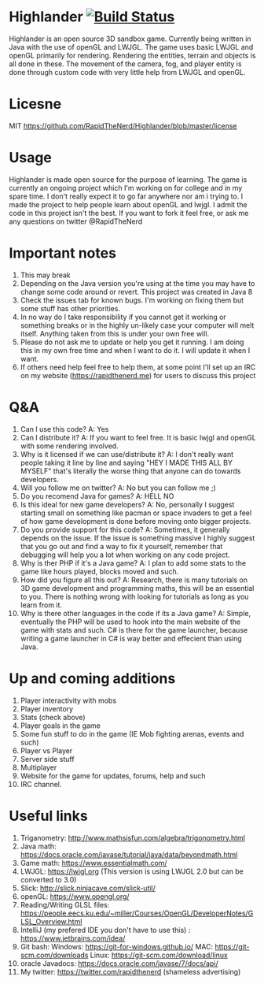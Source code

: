 # Highlander [![Build Status](https://travis-ci.org/{RapidTheNerd}/{Highlander}.png?branch=master)](https://travis-ci.org/{RapidTheNerd}/{Highlander})
Highlander is an open source 3D sandbox game. Currently being written in Java with the use of openGL and LWJGL. The game uses basic LWJGL and openGL primarily for rendering. Rendering the entities, terrain and objects is all done in these. The movement of the camera, fog, and player entity is done through custom code with very little help from LWJGL and openGL.

# Licesne 
MIT https://github.com/RapidTheNerd/Highlander/blob/master/license

# Usage
Highlander is made open source for the purpose of learning. The game is currently an ongoing project which I'm working on for college and in my spare time. I don't really expect it to go far anywhere nor am i trying to. I made the project to help people learn about openGL and lwjgl. I admit the code in this project isn't the best. If you want to fork it feel free, or ask me any questions on twitter @RapidTheNerd

# Important notes
1) This may break
2) Depending on the Java version you're using at the time you may have to change some code around or revert. This project was created in Java 8
3) Check the issues tab for known bugs. I'm working on fixing them but some stuff has other priorities.
4) In no way do I take responsibility if you cannot get it working or something breaks or in the highly un-likely case your computer will melt itself. Anything taken from this is under your own free will.
5) Please do not ask me to update or help you get it running. I am doing this in my own free time and when I want to do it. I will update it when I want.
6) If others need help feel free to help them, at some point I'll set up an IRC on my website (https://rapidthenerd.me) for users to discuss this project

# Q&A 
1) Can I use this code? A: Yes
2) Can I distribute it? A: If you want to feel free. It is basic lwjgl and openGL with some rendering involved.
3) Why is it licensed if we can use/distribute it? A: I don't really want people taking it line by line and saying "HEY I MADE THIS ALL BY MYSELF" that's literally the worse thing that anyone can do towards developers.
4) Will you follow me on twitter? A: No but you can follow me ;)
5) Do you recomend Java for games? A: HELL NO
6) Is this ideal for new game developers? A: No, personally I suggest starting small on something like pacman or space invaders to get a feel of how game development is done before moving onto bigger projects.
7) Do you provide support for this code? A: Sometimes, it generally depends on the issue. If the issue is something massive I highly suggest that you go out and find a way to fix it yourself, remember that debugging will help you a lot when working on any code project.
8) Why is ther PHP if it's a Java game? A: I plan to add some stats to the game like hours played, blocks moved and such. 
9) How did you figure all this out? A: Research, there is many tutorials on 3D game development and programming maths, this will be an essential to you. There is nothing wrong with looking for tutorials as long as you learn from it.
10) Why is there other languages in the code if its a Java game? A: Simple, eventually the PHP will be used to hook into the main website of the game with stats and such. C# is there for the game launcher, because writing a game launcher in C# is way better and effecient than using Java.

# Up and coming additions
1) Player interactivity with mobs
2) Player inventory
3) Stats (check above)
4) Player goals in the game
5) Some fun stuff to do in the game (IE Mob fighting arenas, events and such)
6) Player vs Player
7) Server side stuff
8) Multiplayer
9) Website for the game for updates, forums, help and such
10) IRC channel.
# Useful links
1) Triganometry: http://www.mathsisfun.com/algebra/trigonometry.html
2) Java math: https://docs.oracle.com/javase/tutorial/java/data/beyondmath.html
3) Game math: https://www.essentialmath.com/
4) LWJGL: https://lwjgl.org (This version is using LWJGL 2.0 but can be converted to 3.0)
5) Slick: http://slick.ninjacave.com/slick-util/
6) openGL: https://www.opengl.org/
7) Reading/Writing GLSL files: https://people.eecs.ku.edu/~miller/Courses/OpenGL/DeveloperNotes/GLSL_Overview.html
8) IntelliJ (my prefered IDE you don't have to use this) : https://www.jetbrains.com/idea/
9) Git bash: Windows: https://git-for-windows.github.io/ MAC: https://git-scm.com/downloads Linux: https://git-scm.com/download/linux
10) oracle Javadocs: https://docs.oracle.com/javase/7/docs/api/
11) My twitter: https://twitter.com/rapidthenerd (shameless advertising)

